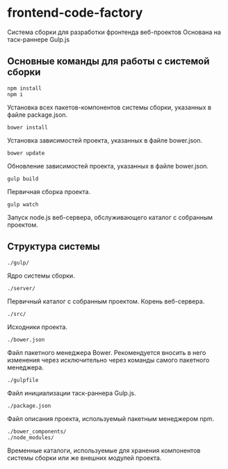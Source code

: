 # frontend-code-factory

Система сборки для разработки фронтенда веб-проектов
Основана на таск-раннере Gulp.js

## Основные команды для работы с системой сборки

```
npm install
npm i
```
Установка всех пакетов-компонентов системы сборки, указанных в файле 
package.json.

```
bower install
```
Установка зависимостей проекта, указанных в файле bower.json.

```
bower update
```
Обновление зависимостей проекта, указанных в файле bower.json.

```
gulp build
```
Первичная сборка проекта.

```
gulp watch
```
Запуск node.js веб-сервера, обслуживающего каталог с собранным проектом.

## Структура системы

```
./gulp/
```
Ядро системы сборки.

```
./server/
```
Первичный каталог с собранным проектом. Корень веб-сервера.

```
./src/
```
Исходники проекта.

```
./bower.json
```
Файл пакетного менеджера Bower. Рекомендуется вносить в него изменения через
исключительно через команды самого пакетного менеджера.

```
./gulpfile
```
Файл инициализации таск-раннера Gulp.js.

```
./package.json
```
Файл описания проекта, используемый пакетным менеджером npm.

```
./bower_components/
./node_modules/
```
Временные каталоги, используемые для хранения компонентов системы сборки или же
внешних модулей проекта.
